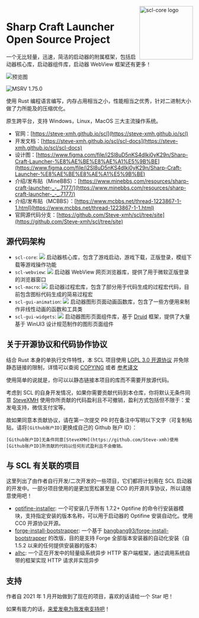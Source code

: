 <img src="./assets/logo.svg" alt="scl-core logo" width="144" align="right">
<div align="left">
    <h1>Sharp Craft Launcher Open Source Project</h1>
    <span>
        一个无比轻量，迅速，简洁的启动器的附属框架，包括启动器核心库，启动器组件库，启动器 WebView 框架还有更多！
    </span>
</div>

![预览图](https://user-images.githubusercontent.com/39523898/208238006-900bd5fe-f9f7-42a9-b726-da829162fbed.png)

![MSRV 1.75.0](https://img.shields.io/badge/MSRV-1.75.0-orange)

使用 Rust 编程语言编写，内存占用相当之小，性能相当之优秀，针对二进制大小做了力所能及的压缩优化。

原生跨平台，支持 Windows，Linux，MacOS 三大主流操作系统。

- 官网：[https://steve-xmh.github.io/scl](https://steve-xmh.github.io/scl)
- 开发文档：[https://steve-xmh.github.io/scl/scl-docs](https://steve-xmh.github.io/scl/scl-docs)
- 设计图：[https://www.figma.com/file/i2Sl8uD5nKS4dIki0yK29n/Sharp-Craft-Launcher-%E8%AE%BE%E8%AE%A1%E5%9B%BE](https://www.figma.com/file/i2Sl8uD5nKS4dIki0yK29n/Sharp-Craft-Launcher-%E8%AE%BE%E8%AE%A1%E5%9B%BE)
- 介绍/发布贴（MineBBS）：[https://www.minebbs.com/resources/sharp-craft-launcher-_-_.7177/](https://www.minebbs.com/resources/sharp-craft-launcher-_-_.7177/)
- 介绍/发布贴（MCBBS）：[https://www.mcbbs.net/thread-1223867-1-1.html](https://www.mcbbs.net/thread-1223867-1-1.html)
- 官网源代码分支：[https://github.com/Steve-xmh/scl/tree/site](https://github.com/Steve-xmh/scl/tree/site)

## 源代码架构

- `scl-core`: [![](https://img.shields.io/badge/docs-passing-green)](https://steve-xmh.github.io/scl/scl-doc/scl_core/index.html) 启动器核心库，包含了游戏启动，游戏下载，正版登录，模组下载等游戏操作功能
- `scl-webview`: [![](https://img.shields.io/badge/docs-passing-green)](https://steve-xmh.github.io/scl/scl-doc/scl_webview/index.html) 启动器 WebView 网页浏览器库，提供了用于微软正版登录的浏览器窗口
- `scl-macro`: [![](https://img.shields.io/badge/docs-passing-green)](https://steve-xmh.github.io/scl/scl-doc/scl_macro/index.html) 启动器过程宏库，包含了部分用于代码生成的过程宏代码，目前包含图标代码生成的简易过程宏
- `scl-gui-animation`: [![](https://img.shields.io/badge/docs-passing-green)](https://steve-xmh.github.io/scl/scl-doc/scl_gui_animation/index.html) 启动器图形页面动画函数库，包含了一些方便用来制作非线性动画的函数和工具类
- `scl-gui-widgets`: [![](https://img.shields.io/badge/docs-passing-green)](https://steve-xmh.github.io/scl/scl-doc/scl_gui_widgets/index.html) 启动器图形页面组件库，基于 [Druid](https://github.com/linebender/druid) 框架，提供了大量基于 WinUI3 设计规范制作的图形页面组件

## 关于开源协议和代码协作协议

结合 Rust 本身的单执行文件特性，本 SCL 项目使用 [LGPL 3.0 开源协议](./LICENSE) 并免除静态链接的限制，详情可以查阅 [COPYING](./COPYING) 或者 [参考译文](./COPYING-CN)

使用简单的说就是，你可以以静态链接本项目的库而不需要开放源代码。

考虑到 SCL 的自身开发情况，如果你需要贡献代码到本仓库，你将默认无条件同意 [SteveXMH](https://github.com/Steve-xmh) 使用你所贡献的代码盈利且不可撤销，盈利方式包括但不限于：爱发电支持，微信支付宝等。

故如果同意本贡献协议，请在第一次提交 PR 时在备注中写明以下文字（可复制粘贴，请将`[Github账户ID]`更换成自己的 Github 账户 ID）：

```
[Github账户ID]无条件同意[SteveXMH](https://github.com/Steve-xmh)使用[Github账户ID]所贡献的代码以任何形式盈利且不会撤销。
```

## 与 SCL 有关联的项目

这里列出了由作者自行开发/二次开发的一些项目，它们都将计划用在 SCL 启动器的开发中。一部分项目使用的是更加宽松甚至是 CC0 的开源共享协议，所以请随意使用吧！

- [optifine-installer](https://github.com/Steve-xmh/optifine-installer): 一个可安装几乎所有 1.7.2+ Optifine 的命令行安装器模块，支持指定安装的版本名称，可以用于启动器的 Optifine 安装自动化。使用 CC0 开源协议开源。
- [forge-install-bootstrapper](https://github.com/Steve-xmh/forge-install-bootstrapper): 一个基于 [bangbang93/forge-install-bootstrapper](https://github.com/bangbang93/forge-install-bootstrapper) 的改版，目的是支持 Forge 全部版本安装器的自动化安装（自 1.5.2 以来的任何提供安装器的版本）
- [alhc](https://github.com/Steve-xmh/alhc): 一个正在开发中的轻量级系统异步 HTTP 客户端框架，通过调用系统自带的框架实现 HTTP 请求并实现异步

## 支持

作者自 2021 年 1 月开始做到了现在的项目，喜欢的话请给一个 Star 吧！

如果有能力的话，[来爱发电为我发电支持吧](https://afdian.net/a/SteveXMH)！
